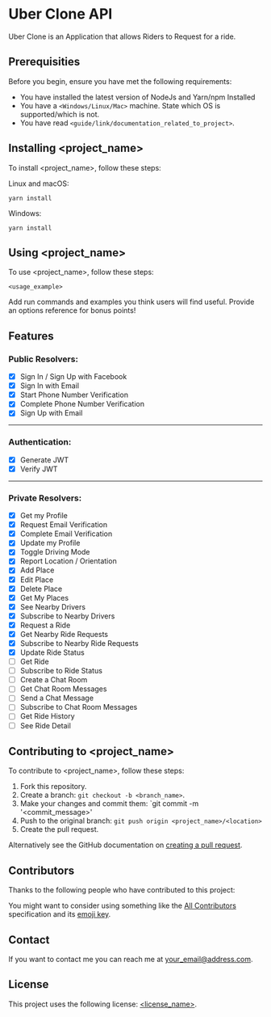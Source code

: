 # Uber Clone API

Uber Clone is an Application that allows Riders to Request for a ride.

## Prerequisities

Before you begin, ensure you have met the following requirements:

- You have installed the latest version of NodeJs and Yarn/npm Installed
- You have a `<Windows/Linux/Mac>` machine. State which OS is supported/which is not.
- You have read `<guide/link/documentation_related_to_project>`.

## Installing <project_name>

To install <project_name>, follow these steps:

Linux and macOS:

```
yarn install
```

Windows:

```
yarn install
```

## Using <project_name>

To use <project_name>, follow these steps:

```
<usage_example>
```

Add run commands and examples you think users will find useful. Provide an options reference for bonus points!

## Features

### Public Resolvers:

- [x] Sign In / Sign Up with Facebook
- [x] Sign In with Email
- [x] Start Phone Number Verification
- [x] Complete Phone Number Verification
- [x] Sign Up with Email

---

### Authentication:

- [x] Generate JWT
- [x] Verify JWT

---

### Private Resolvers:

- [x] Get my Profile
- [x] Request Email Verification
- [x] Complete Email Verification
- [x] Update my Profile
- [x] Toggle Driving Mode
- [x] Report Location / Orientation
- [x] Add Place
- [x] Edit Place
- [x] Delete Place
- [x] Get My Places
- [X] See Nearby Drivers
- [X] Subscribe to Nearby Drivers
- [x] Request a Ride
- [x] Get Nearby Ride Requests
- [x] Subscribe to Nearby Ride Requests
- [x] Update Ride Status
- [ ] Get Ride
- [ ] Subscribe to Ride Status
- [ ] Create a Chat Room
- [ ] Get Chat Room Messages
- [ ] Send a Chat Message
- [ ] Subscribe to Chat Room Messages
- [ ] Get Ride History
- [ ] See Ride Detail

## Contributing to <project_name>

<!--- If your README is long or you have some specific process or steps you want contributors to follow, consider creating a separate CONTRIBUTING.md file--->

To contribute to <project_name>, follow these steps:

1. Fork this repository.
2. Create a branch: `git checkout -b <branch_name>`.
3. Make your changes and commit them: `git commit -m '<commit_message>'
4. Push to the original branch: `git push origin <project_name>/<location>`
5. Create the pull request.

Alternatively see the GitHub documentation on [creating a pull request](https://help.github.com/en/github/collaborating-with-issues-and-pull-requests/creating-a-pull-request).

## Contributors

Thanks to the following people who have contributed to this project:

You might want to consider using something like the [All Contributors](https://github.com/all-contributors/all-contributors) specification and its [emoji key](https://allcontributors.org/docs/en/emoji-key).

## Contact

If you want to contact me you can reach me at <your_email@address.com>.

## License

<!--- If you're not sure which open license to use see https://choosealicense.com/--->

This project uses the following license: [<license_name>](link).
